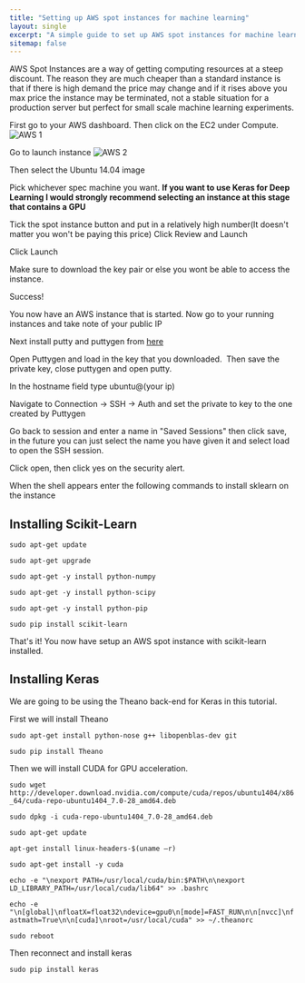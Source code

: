 ```yaml
---
title: "Setting up AWS spot instances for machine learning"
layout: single
excerpt: "A simple guide to set up AWS spot instances for machine learning"
sitemap: false
---
```


AWS Spot Instances are a way of getting computing resources at a steep discount. The reason they are much cheaper than a standard instance is that if there is high demand the price may change and if it rises above you max price the instance may be terminated, not a stable situation for a production server but perfect for small scale machine learning experiments.

First go to your AWS dashboard.
Then click on the EC2 under Compute.
![AWS 1](http://www.johnryan.tech/wp-content/uploads/2016/07/AWS-Management-Console.png)


Go to launch instance
![AWS 2](http://www.johnryan.tech/wp-content/uploads/2016/07/EC2-Management-Console.png)

Then select the Ubuntu 14.04 image
<img src="http://www.johnryan.tech/wp-content/uploads/2016/07/EC2-Management-Console1.png" alt="" />

Pick whichever spec machine you want.
<strong>If you want to use Keras for Deep Learning I would strongly recommend selecting an instance at this stage that contains a GPU</strong>
<img src="http://www.johnryan.tech/wp-content/uploads/2016/07/EC2-Management-Console4.png" alt="" />

Tick the spot instance button and put in a relatively high number(It doesn't matter you won't be paying this price)
Click Review and Launch
<img src="http://www.johnryan.tech/wp-content/uploads/2016/07/EC2-Management-Console5.png" alt="" />

Click Launch
<img src="http://www.johnryan.tech/wp-content/uploads/2016/07/EC2-Management-Console6.png" alt="" />

Make sure to download the key pair or else you wont be able to access the instance.
<img src="http://www.johnryan.tech/wp-content/uploads/2016/07/EC2-Management-Console7.png" alt="" />

Success!
<img src="http://www.johnryan.tech/wp-content/uploads/2016/07/EC2-Management-Console8.png" alt="" />

You now have an AWS instance that is started.
Now go to your running instances and take note of your public IP
<img src="http://www.johnryan.tech/wp-content/uploads/2016/07/EC2-Management-Console10.png" alt="" />

Next install putty and puttygen from [here](http://www.chiark.greenend.org.uk/~sgtatham/putty/download.html)

Open Puttygen and load in the key that you downloaded.
<img src="http://www.johnryan.tech/wp-content/uploads/2016/07/Screenshot-1.png" alt="" />
Then save the private key, close puttygen and open putty.

In the hostname field type ubuntu@(your ip)
<img src="http://www.johnryan.tech/wp-content/uploads/2016/07/Screenshot-4.png" alt="" />

Navigate to Connection -&gt; SSH -&gt; Auth and set the private to key to the one created by Puttygen
<img src="http://www.johnryan.tech/wp-content/uploads/2016/07/Screenshot-6.png" alt="" />

Go back to session and enter a name in "Saved Sessions" then click save, in the future you can just select the name you have given it and select load to open the SSH session.
<img src="http://www.johnryan.tech/wp-content/uploads/2016/07/Screenshot-5.png" alt="" />

Click open, then click yes on the security alert.
<img src="http://www.johnryan.tech/wp-content/uploads/2016/07/Screenshot-7.png" alt="" />

When the shell appears enter the following commands to install sklearn on the instance
<img src="http://www.johnryan.tech/wp-content/uploads/2016/07/Screenshot-8.png" alt="" />
## Installing Scikit-Learn
`sudo apt-get update`

`sudo apt-get upgrade`

`sudo apt-get -y install python-numpy`

`sudo apt-get -y install python-scipy`

`sudo apt-get -y install python-pip`

`sudo pip install scikit-learn`

That's it! You now have setup an AWS spot instance with scikit-learn installed.
## Installing Keras
We are going to be using the Theano back-end for Keras in this tutorial.

First we will install Theano

`sudo apt-get install python-nose g++ libopenblas-dev git`

`sudo pip install Theano`

Then we will install CUDA for GPU acceleration.

`sudo wget http://developer.download.nvidia.com/compute/cuda/repos/ubuntu1404/x86_64/cuda-repo-ubuntu1404_7.0-28_amd64.deb`

`sudo dpkg -i cuda-repo-ubuntu1404_7.0-28_amd64.deb`

`sudo apt-get update`

`apt-get install linux-headers-$(uname –r)`

`sudo apt-get install -y cuda`

`echo -e "\nexport PATH=/usr/local/cuda/bin:$PATH\n\nexport LD_LIBRARY_PATH=/usr/local/cuda/lib64" >> .bashrc`

`echo -e "\n[global]\nfloatX=float32\ndevice=gpu0\n[mode]=FAST_RUN\n\n[nvcc]\nfastmath=True\n\n[cuda]\nroot=/usr/local/cuda" >> ~/.theanorc`

`sudo reboot`

Then reconnect and install keras

`sudo pip install keras`
